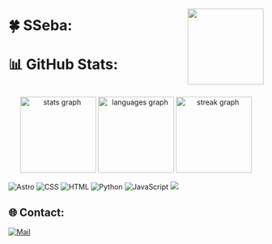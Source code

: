 ###
<img align="right" height="150" src="https://media.giphy.com/media/UvPvsX9oMlMWs/giphy.gif"  />


# 🍀 SSeba:





# 📊 GitHub Stats:
<br clear="both">

<div align="center">
  <img src="https://github-readme-stats.vercel.app/api?username=1sseba&hide_title=false&hide_rank=false&show_icons=true&include_all_commits=true&count_private=true&disable_animations=false&theme=dark&locale=en&hide_border=false&custom_title=Stats" height="150" alt="stats graph"  />
  <img src="https://github-readme-stats.vercel.app/api/top-langs?username=1sseba&locale=en&hide_title=false&layout=compact&card_width=320&langs_count=5&theme=dark&hide_border=false&custom_title=Lenguages" height="150" alt="languages graph"  />
  <img src="https://streak-stats.demolab.com?user=1sseba&locale=en&mode=daily&theme=dark&hide_border=false&border_radius=5" height="150" alt="streak graph"  />
</div>

![Astro](https://img.shields.io/badge/astro-%232C2052.svg?style=for-the-badge&logo=astro&logoColor=white) ![CSS](https://img.shields.io/badge/css-%231572B6.svg?style=for-the-badge&logo=css3&logoColor=white) ![HTML](https://img.shields.io/badge/html-%23E34F26.svg?style=for-the-badge&logo=html5&logoColor=white) ![Python](https://img.shields.io/badge/python-%23323330?style=for-the-badge&logo=python&logoColor=ffdd54) ![JavaScript](https://img.shields.io/badge/javascript-%23323330.svg?style=for-the-badge&logo=javascript&logoColor=%23F7DF1E)
[![](https://visitcount.itsvg.in/api?id=1SSeba&icon=5&color=12)](https://github.com/1SSeba)
## 🌐 Contact:
[![Mail](https://img.shields.io/static/v1?message=Gmail&logo=gmail&label=&color=D14836&logoColor=white&labelColor=&style=for-the-badge)](mailto:sebastian.cruzd@outlook.com)
